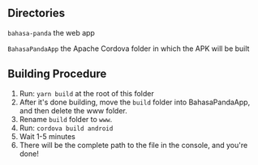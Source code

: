 ## Directories
`bahasa-panda` the web app

`BahasaPandaApp` the Apache Cordova folder in which the APK will be built

## Building Procedure
1. Run:
	`yarn build`
	at the root of this folder
2. After it's done building, move the `build` folder into BahasaPandaApp, and then delete the www folder.
3. Rename `build` folder to `www`.
4. Run:
	`cordova build android`
5. Wait 1-5 minutes
6. There will be the complete path to the file in the console, and you're done!
